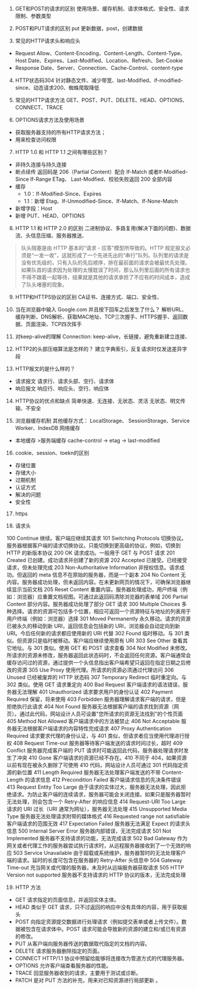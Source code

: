 1. GET和POST的请求的区别
使用场景、缓存机制、请求体格式、安全性、请求限制、参数类型

2. POST和PUT请求的区别
put 更新数据，post，创建数据

3. 常见的HTTP请求头和响应头
 - Request
    Allow、Content-Encoding、Content-Length、Content-Type、Host
    Date、Expires、Last-Modified、Location、Refresh、Set-Cookie
- Response
  Date、Server、Connection、Cache-Control、content-type

4. HTTP状态码304
针对静态文件、减少带宽、last-Modified、if-modified-since、动态请求200、蜘蛛爬取降低

5. 常见的HTTP请求方法
GET、POST、PUT、DELETE、HEAD、OPTIONS、CONNECT、TRACE

6. OPTIONS请求方法及使用场景
  - 获取服务器支持的所有HTTP请求方法；
  - 用来检查访问权限

7. HTTP 1.0 和 HTTP 1.1 之间有哪些区别？
  - 非持久连接与持久连接
  - 断点续传 返回码是 206（Partial Content）配合 If-Match 或者If-Modified-Since If-Range
    ETag、 Last-Modfied、校验失败返回 200 全部内容
  - 缓存
    - 1.0：If-Modified-Since、Expires
    - 1.1：新增 Etag、If-Unmodified-Since、If-Match、If-None-Match
  - 新增字段：Host
  - 新增 PUT、HEAD、OPTIONS

8. HTTP 1.1 和 HTTP 2.0 的区别
二进制协议、多路复用(解决下面的问题)、数据流、头信息压缩、服务器推送、
> 队头阻塞是由 HTTP 基本的“请求 - 应答”模型所导致的。HTTP 规定报文必须是“一发一收”，这就形成了一个先进先出的“串行”队列。队列里的请求是没有优先级的，只有入队的先后顺序，排在最前面的请求会被最优先处理。如果队首的请求因为处理的太慢耽误了时间，那么队列里后面的所有请求也不得不跟着一起等待，结果就是其他的请求承担了不应有的时间成本，造成了队头堵塞的现象。

9. HTTP和HTTPS协议的区别
CA证书、连接方式、端口、安全性、

10. 当在浏览器中输入 Google.com 并且按下回车之后发生了什么？
解析URL、缓存判断、DNS解析、获取MAC地址、TCP三次握手、HTTPS握手、返回数据、页面渲染、TCP四次挥手

11. 对keep-alive的理解
Connection: keep-alive，长链接，避免重新建立连接、

12. HTTP2的头部压缩算法是怎样的？
建立字典索引，反复请求时仅发送差异字段

13. HTTP报文的是什么样的？
  - 请求报⽂
    请求⾏、请求头部、空⾏、请求体
  - 响应报⽂
    响应⾏、响应头、空⾏、响应体 

14. HTTP协议的优点和缺点
简单快速、无连接、无状态、灵活
无状态、明文传输、不安全

15. 浏览器缓存机制
其他缓存方式：
LocalStorage、 SessionStorage、Service Worker、IndexDB
网络缓存
- 本地缓存 >服务端缓存
cache-control -> etag -> last-modified


16. cookie、session、toekn的区别
  - 存储位置
  - 存储大小
  - 过期机制
  - 认证方式
  - 解决的问题
  - 安全性

17. https

18. 请求头

100 Continue 继续。客户端应继续其请求
101 Switching Protocols 切换协议。服务器根据客户端的请求切换协议。只能切换到更高级的协议，例如，切换到 HTTP 的新版本协议
200 OK 请求成功。一般用于 GET 与 POST 请求
201 Created 已创建。成功请求并创建了新的资源
202 Accepted 已接受。已经接受请求，但未处理完成
203 Non-Authoritative Information 非授权信息。请求成功。但返回的 meta 信息不在原始的服务器，而是一个副本
204 No Content 无内容。服务器成功处理，但未返回内容。在未更新网页的情况下，可确保浏览器继续显示当前文档
205 Reset Content 重置内容。服务器处理成功，用户终端（例如：浏览器）应重置文档视图。可通过此返回码清除浏览器的表单域
206 Partial Content 部分内容。服务器成功处理了部分 GET 请求
300 Multiple Choices 多种选择。请求的资源可包括多个位置，相应可返回一个资源特征与地址的列表用于用户终端（例如：浏览器）选择
301 Moved Permanently 永久移动。请求的资源已被永久的移动到新 URI，返回信息会包括新的 URI，浏览器会自动定向到新 URI。今后任何新的请求都应使用新的 URI 代替
302 Found 临时移动。与 301 类似。但资源只是临时被移动。客户端应继续使用原有 URI
303 See Other 查看其它地址。与 301 类似。使用 GET 和 POST 请求查看
304 Not Modified 未修改。所请求的资源未修改，服务器返回此状态码时，不会返回任何资源。客户端通常会缓存访问过的资源，通过提供一个头信息指出客户端希望只返回在指定日期之后修改的资源
305 Use Proxy 使用代理。所请求的资源必须通过代理访问
306 Unused 已经被废弃的 HTTP 状态码
307 Temporary Redirect 临时重定向。与 302 类似。使用 GET 请求重定向
400 Bad Request 客户端请求的语法错误，服务器无法理解
401 Unauthorized 请求要求用户的身份认证
402 Payment Required 保留，将来使用
403 Forbidden 服务器理解请求客户端的请求，但是拒绝执行此请求
404 Not Found 服务器无法根据客户端的请求找到资源（网页）。通过此代码，网站设计人员可设置"您所请求的资源无法找到"的个性页面
405 Method Not Allowed 客户端请求中的方法被禁止
406 Not Acceptable 服务器无法根据客户端请求的内容特性完成请求
407 Proxy Authentication Required 请求要求代理的身份认证，与 401 类似，但请求者应当使用代理进行授权
408 Request Time-out 服务器等待客户端发送的请求时间过长，超时
409 Conflict 服务器完成客户端的 PUT 请求时可能返回此代码，服务器处理请求时发生了冲突
410 Gone 客户端请求的资源已经不存在。410 不同于 404，如果资源以前有现在被永久删除了可使用 410 代码，网站设计人员可通过 301 代码指定资源的新位置
411 Length Required 服务器无法处理客户端发送的不带 Content-Length 的请求信息
412 Precondition Failed 客户端请求信息的先决条件错误
413 Request Entity Too Large 由于请求的实体过大，服务器无法处理，因此拒绝请求。为防止客户端的连续请求，服务器可能会关闭连接。如果只是服务器暂时无法处理，则会包含一个 Retry-After 的响应信息
414 Request-URI Too Large 请求的 URI 过长（URI 通常为网址），服务器无法处理
415 Unsupported Media Type 服务器无法处理请求附带的媒体格式
416 Requested range not satisfiable 客户端请求的范围无效
417 Expectation Failed 服务器无法满足 Expect 的请求头信息
500 Internal Server Error 服务器内部错误，无法完成请求
501 Not Implemented 服务器不支持请求的功能，无法完成请求
502 Bad Gateway 作为网关或者代理工作的服务器尝试执行请求时，从远程服务器接收到了一个无效的响应
503 Service Unavailable 由于超载或系统维护，服务器暂时的无法处理客户端的请求。延时的长度可包含在服务器的 Retry-After 头信息中
504 Gateway Time-out 充当网关或代理的服务器，未及时从远端服务器获取请求
505 HTTP Version not supported 服务器不支持请求的 HTTP 协议的版本，无法完成处理

19. HTTP 方法

- GET 请求指定的页面信息，并返回实体主体。
- HEAD 类似于 GET 请求，只不过返回的响应中没有具体的内容，用于获取报头
- POST 向指定资源提交数据进行处理请求（例如提交表单或者上传文件）。数据被包含在请求体中。POST 请求可能会导致新的资源的建立和/或已有资源的修改。
- PUT 从客户端向服务器传送的数据取代指定的文档的内容。
- DELETE 请求服务器删除指定的页面。
- CONNECT HTTP/1.1 协议中预留给能够将连接改为管道方式的代理服务器。
- OPTIONS 允许客户端查看服务器的性能。
- TRACE 回显服务器收到的请求，主要用于测试或诊断。
- PATCH 是对 PUT 方法的补充，用来对已知资源进行局部更新 。
